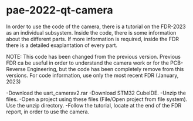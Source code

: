# pae-2022-qt-camera
In order to use the code of the camera, there is a tutorial on the FDR-2023 as an individual subsystem.
Inside the code, there is some information about the different parts. If more information is required, 
inside the FDR there is a detailed exaplantation of every part.

NOTE: This code has been changed from the previous version. Previous FDR ca be useful in order to understand the camera work or for the PCB-Reverse Engineering, but the code has been completely remove from this versions. For code information, use only the most recent FDR (January, 2023)

-Download the uart_camerav2.rar
-Download STM32 CubeIDE.
-Unzip the files. 
-Open a project using these files (File/Open project from file system). Use the unzip directory. 
-Follow the tutorial, locate at the end of the FDR report, in order to use the camera. 
